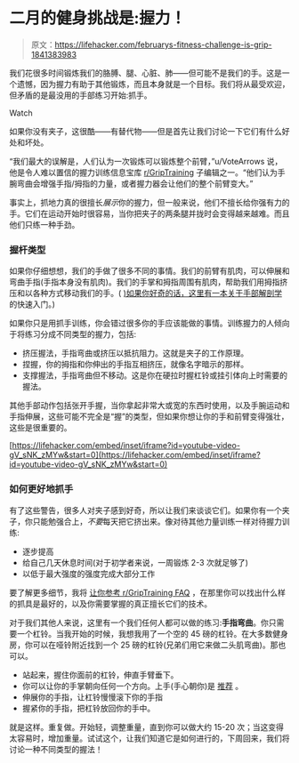 # 二月的健身挑战是:握力！

> 原文：<https://lifehacker.com/februarys-fitness-challenge-is-grip-1841383983>

我们花很多时间锻炼我们的胳膊、腿、心脏、肺——但可能不是我们的手。这是一个遗憾，因为握力有助于其他锻炼，而且本身就是一个目标。我们将从最受欢迎，但矛盾的是最没用的手部练习开始:抓手。

Watch

如果你没有夹子，这很酷——有替代物——但是首先让我们讨论一下它们有什么好处和坏处。

“我们最大的误解是，人们认为一次锻炼可以锻炼整个前臂，”u/VoteArrows 说，他是令人难以置信的握力训练信息宝库 [r/GripTraining](https://www.reddit.com/r/GripTraining/) 子编辑之一。“他们认为手腕弯曲会增强手指/拇指的力量，或者握力器会让他们的整个前臂变大。”

事实上，抓地力真的很擅长*展示*你的握力，但一般来说，他们不擅长给你强有力的手。它们在运动开始时很容易，当你把夹子的两条腿并拢时会变得越来越难。而且他们只练一种手劲。

### 握杆类型

如果你仔细想想，我们的手做了很多不同的事情。我们的前臂有肌肉，可以伸展和弯曲手指(手指本身没有肌肉)。我们的手掌和拇指周围有肌肉，帮助我们用拇指挤压和以各种方式移动我们的手。( [)如果你好奇的话，这里有一本关于手部解剖学](https://functionalanatomyofthehand.wordpress.com/) 的快速入门。)

如果你只是用抓手训练，你会错过很多你的手应该能做的事情。训练握力的人倾向于将练习分成不同类型的握力，包括:

*   挤压握法，手指弯曲或挤压以抵抗阻力。这就是夹子的工作原理。
*   捏握，你的拇指和你伸出的手指互相挤压，就像名字暗示的那样。
*   支撑握法，手指弯曲但不移动。这是你在硬拉时握杠铃或挂引体向上时需要的握法。

其他手部动作包括张开手握，当你拿起非常大或宽的东西时使用，以及手腕运动和手指伸展，这些可能不完全是“握”的类型，但如果你想让你的手和前臂变得强壮，这些是很重要的。

 [https://lifehacker.com/embed/inset/iframe?id=youtube-video-gV_sNK_zMYw&start=0](https://lifehacker.com/embed/inset/iframe?id=youtube-video-gV_sNK_zMYw&start=0) 

### 如何更好地抓手

有了这些警告，很多人对夹子感到好奇，所以让我们来谈谈它们。如果你有一个夹子，你只能勉强合上，*不要*每天把它挤出来。像对待其他力量训练一样对待握力训练:

*   逐步提高
*   给自己几天休息时间(对于初学者来说，一周锻炼 2-3 次就足够了)
*   以低于最大强度的强度完成大部分工作

要了解更多细节，我将 [让你参考 r/GripTraining FAQ](https://www.reddit.com/r/GripTraining/wiki/faq#wiki_what_gripper_should_i_get.3F) ，在那里你可以找出什么样的抓具是最好的，以及你需要掌握的真正擅长它们的技术。

对于我们其他人来说，这里有一个我们任何人都可以做的练习:**手指弯曲**。你只需要一个杠铃。当我开始的时候，我想我用了一个空的 45 磅的杠铃。在大多数健身房，你可以在哑铃附近找到一个 25 磅的杠铃(兄弟们用它来做二头肌弯曲)。那也可以。

*   站起来，握住你面前的杠铃，伸直手臂垂下。
*   你可以让你的手掌朝向任何一个方向。上手(手心朝你)是 [推荐](http://web.archive.org/web/20080820094215/http://davidhorne-gripmaster.com/basics.html) 。
*   伸展你的手指，让杠铃慢慢滚下你的手指
*   握紧你的手指，把杠铃放回你的手中。

就是这样。重复做。开始轻，调整重量，直到你可以做大约 15-20 次；当这变得太容易时，增加重量。试试这个，让我们知道它是如何进行的，下周回来，我们将讨论一种不同类型的握法！